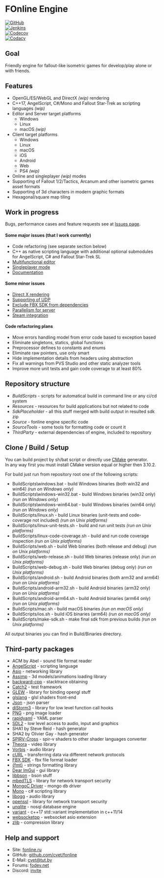 # FOnline Engine

[![GitHub](https://github.com/cvet/fonline/workflows/make-sdk/badge.svg)](https://github.com/cvet/fonline/actions)  
[![Jenkins](https://ci.fonline.ru/buildStatus/icon?job=fonline/master)](https://ci.fonline.ru/blue/organizations/jenkins/fonline/activity)  
[![Codecov](https://codecov.io/gh/cvet/fonline/branch/master/graph/badge.svg)](https://codecov.io/gh/cvet/fonline)  
[![Codacy](https://api.codacy.com/project/badge/Grade/6c9c1cddf6ba4b58bfa94c729a73f315)](https://www.codacy.com/app/cvet/fonline?utm_source=github.com&amp;utm_medium=referral&amp;utm_content=cvet/fonline&amp;utm_campaign=Badge_Grade)

## Goal

Friendly engine for fallout-like isometric games for develop/play alone or with friends.

## Features

* OpenGL/ES/WebGL and DirectX *(wip)* rendering
* C++17, AngelScript, C#/Mono and Fallout Star-Trek as scripting languages *(wip)*
* Editor and Server target platforms
  * Windows
  * Linux
  * macOS *(wip)*
* Client target platforms
  * Windows
  * Linux
  * macOS
  * iOS
  * Android
  * Web
  * PS4 *(wip)*
* Online and singleplayer *(wip)* modes
* Supporting of Fallout 1/2/Tactics, Arcanum and other isometric games asset formats
* Supporting of 3d characters in modern graphic formats
* Hexagonal/square map tiling

## Work in progress

Bugs, performance cases and feature requests see at [Issues page](https://github.com/cvet/fonline/issues).

#### Some major issues (that I work currently)

* Code refactoring (see separate section below)
* C++ as native scripting language with additional optional submodules for AngelScript, C# and Fallout Star-Trek SL
* [Multifunctional editor](https://github.com/cvet/fonline/issues/31)
* [Singleplayer mode](https://github.com/cvet/fonline/issues/12)
* [Documentation](https://github.com/cvet/fonline/issues/49)

#### Some minor issues

* [Direct X rendering](https://github.com/cvet/fonline/issues/47)
* [Supporting of UDP](https://github.com/cvet/fonline/issues/14)
* [Exclude FBX SDK from dependencies](https://github.com/cvet/fonline/issues/22)
* [Parallelism for server](https://github.com/cvet/fonline/issues/32)
* [Steam integration](https://github.com/cvet/fonline/issues/38)

#### Code refactoring plans

* Move errors handling model from error code based to exception based
* Eliminate singletons, statics, global functions
* Preprocessor defines to constants and enums
* Eliminate raw pointers, use only smart
* Hide implementation details from headers using abstraction
* Fix all warnings from PVS Studio and other static analyzer tools
* Improve more unit tests and gain code coverage to at least 80%

## Repository structure

* *BuildScripts* - scripts for automatical build in command line or any ci/cd system
* *Resources* - resources for build applications but not related to code
* *SdkPlaceholder* - all this stuff merged with build output in resulted sdk zip
* *Source* - fonline engine specific code
* *SourceTools* - some tools for formatting code or count it
* *ThirdParty* - external dependencies of engine, included to repository

## Clone / Build / Setup

You can build project by sh/bat script or directly use [CMake](https://cmake.org) generator.  
In any way first you must install CMake version equal or higher then 3.10.2.

For build just run from repository root one of the following scripts:
* BuildScripts\windows.bat - build Windows binaries (both win32 and win64) *(run on Windows only)*
* BuildScripts\windows-win32.bat - build Windows binaries (win32 only) *(run on Windows only)*
* BuildScripts\windows-win64.bat - build Windows binaries (win64 only) *(run on Windows only)*
* BuildScripts/linux.sh - build Linux binaries (unit-tests and code-coverage not included) *(run on Unix platforms)*
* BuildScripts/linux-unit-tests.sh - build and run unit tests *(run on Unix platforms)*
* BuildScripts/linux-code-coverage.sh - build and run code coverage inspection *(run on Unix platforms)*
* BuildScripts/web.sh - build Web binaries (both release and debug) *(run on Unix platforms)*
* BuildScripts/web-release.sh - build Web binaries (release only) *(run on Unix platforms)*
* BuildScripts/web-debug.sh - build Web binaries (debug only) *(run on Unix platforms)*
* BuildScripts/android.sh - build Android binaries (both arm32 and arm64) *(run on Unix platforms)*
* BuildScripts/android-arm32.sh - build Android binaries (arm32 only) *(run on Unix platforms)*
* BuildScripts/android-arm64.sh - build Android binaries (arm64 only) *(run on Unix platforms)*
* BuildScripts/mac.sh - build macOS binaries *(run on macOS only)*
* BuildScripts/ios.sh - build iOS binaries (arm64) *(run on macOS only)*
* BuildScripts/make-sdk.sh - make final sdk from previous builds *(run on Unix platforms)*

All output binaries you can find in Build/Binaries directory.

## Third-party packages

* ACM by Abel - sound file format reader
* [AngelScript](https://www.angelcode.com/angelscript/) - scripting language
* [Asio](https://think-async.com/Asio/) - networking library
* [Assimp](http://www.assimp.org/) - 3d models/animations loading library
* [backward-cpp](https://github.com/bombela/backward-cpp) - stacktrace obtaining
* [Catch2](https://github.com/catchorg/Catch2) - test framework
* [GLEW](http://glew.sourceforge.net/) - library for binding opengl stuff
* [glslang](https://github.com/KhronosGroup/glslang) - glsl shaders front-end
* [Json](https://github.com/azadkuh/nlohmann_json_release) - json parser
* [diStorm3](https://github.com/gdabah/distorm) - library for low level function call hooks
* [PNG](http://www.libpng.org/pub/png/libpng.html) - png image loader
* [rapidyaml](https://github.com/biojppm/rapidyaml) - YAML parser
* [SDL2](https://www.libsdl.org/download-2.0.php) - low level access to audio, input and graphics
* SHA1 by Steve Reid - hash generator
* SHA2 by Olivier Gay - hash generator
* [SPIRV-Cross](https://github.com/KhronosGroup/SPIRV-Cross) - spir-v shaders to other shader languages converter
* [Theora](https://www.theora.org/downloads/) - video library
* [Vorbis](https://xiph.org/vorbis/) - audio library
* [cURL](https://curl.haxx.se/) - transferring data via different network protocols
* [FBX SDK](https://www.autodesk.com/developer-network/platform-technologies/fbx-sdk-2018-1-1) - fbx file format loader
* [{fmt}](https://fmt.dev/latest/index.html) - strings formatting library
* [Dear ImGui](https://github.com/ocornut/imgui) - gui library
* [libbson](http://mongoc.org/libbson/current/index.html) - bson stuff
* [mbedTLS](https://tls.mbed.org/) - library for network transport security
* [MongoC Driver](https://github.com/mongodb/mongo-c-driver) - mongo db driver
* [Mono](https://www.mono-project.com/) - c# scripting library
* [libogg](https://xiph.org/ogg/) - audio library
* [openssl](https://www.openssl.org/) - library for network transport security
* [unqlite](https://unqlite.org/) - nosql database engine
* [variant](https://github.com/mapbox/variant) - c++17 std::variant implementation in c++11/14
* [websocketpp](https://github.com/zaphoyd/websocketpp) - websocket asio extension
* [zlib](https://www.zlib.net/) - compression library

## Help and support

* Site: [fonline.ru](https://fonline.ru)
* GitHub: [github.com/cvet/fonline](https://github.com/cvet/fonline)
* E-Mail: <cvet@tut.by>
* Forums: [fodev.net](https://fodev.net)
* Discord: [invite](https://discord.gg/xa6TbqU)
